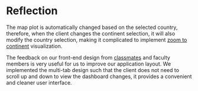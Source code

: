 # Reflection

The map plot is automatically changed based on the selected country, therefore, when the client changes the continent selection, it will also modify the country selection, making it complicated to implement [zoom to continent](https://github.ubc.ca/fdandrea/532-peer-review/issues/15#issuecomment-23035) visualization.

The feedback on our front-end design from [classmates](https://github.ubc.ca/fdandrea/532-peer-review/issues/15#issuecomment-22995) and faculty members is very useful for us to improve our application layout. We implemented the multi-tab design such that the client does not need to scroll up and down to view the dashboard changes, it provides a convenient and cleaner user interface.
